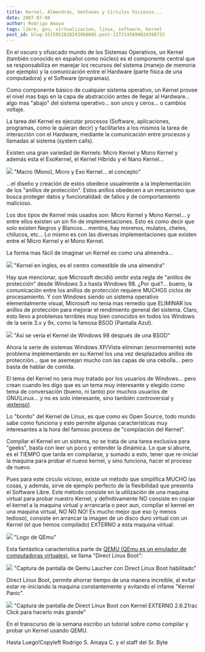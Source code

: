 ```yaml
---
title: Kernel, Almendras, Ventanas y Circulos Viciosos...
date: 2007-07-08
author: Rodrigo Amaya
tags: libre, gnu, virtualizacion, linux, software, kernel
post_id: blog-3515952828243908885.post-1172145899024398733
---
```


En el oscuro y ofuscado mundo de los Sistemas Operativos, un Kernel (también conocido en español como núcleo) es el componente central que se responsabiliza en manejar los recursos del sistema (manejo de memoria por ejemplo) y la comunicación entre el Hardware (parte física de una computadora) y el Software (programas).

Como componente básico de cualquier sistema operativo, un Kernel provee el nivel mas bajo en la capa de abstracción antes de llegar al Hardware... algo mas "abajo" del sistema operativo... son unos y ceros... o cambios voltaje.

La tarea del Kernel es ejecutar procesos (Software, aplicaciones, programas, como le quieran decir) y facilitarles a los mismos la tarea de interacción con el Hardware, mediante la comunicación entre procesos y llamadas al sistema (system calls).

Existen una gran variedad de Kernels: Micro Kernel y Mono Kernel y además esta el ExoKernel, el Kernel Híbrido y el Nano Kernel...

[![](http://bp3.blogger.com/_ayvorITawE4/RpJTN1X49XI/AAAAAAAAAYY/KiFx4OD18RE/s400/kernel.jpg)](http://bp3.blogger.com/_ayvorITawE4/RpJTN1X49XI/AAAAAAAAAYY/KiFx4OD18RE/s1600-h/kernel.jpg)
"Macro (Mono), Micro y Exo
Kernel... el concepto"

...el diseño y creación de estos obedece usualmente a la implementación de los "anillos de protección". Estos anillos obedecen a un mecanismo que busca proteger datos y funcionalidad: de fallos y de comportamiento malicioso.

Los dos tipos de Kernel más usados son: Micro Kernel y Mono Kernel... y entre ellos existen un sin fin de implementaciones. Esto es como decir que solo existen Negros y Blancos... mentira, hay morenos, mulatos, cheles, chilucos, etc... Lo mismo es con las diversas implementaciones que existen entre el Micro Kernel y el Mono Kernel.

La forma mas fácil de imaginar un Kernel es como una almendra...

[![](http://bp2.blogger.com/_ayvorITawE4/RpJHDlX49SI/AAAAAAAAAXw/jB-Si-zZrJE/s400/almendras.jpg)](http://bp2.blogger.com/_ayvorITawE4/RpJHDlX49SI/AAAAAAAAAXw/jB-Si-zZrJE/s1600-h/almendras.jpg)
"Kernel en ingles, es el
centro comestible de una almendra"

Hay que mencionar, que Microsoft decidió omitir esta regla de "anillos de protección" desde Windows 3.x hasta Windows 98. ¿Por qué?... bueno, la comunicación entre los anillos de protección requiere MUCHOS ciclos de procesamiento. Y con Windows siendo un sistema operativo elementalmente visual, Microsoft no tenia mas remedio que ELIMINAR los anillos de protección para mejorar el rendimiento general del sistema. Claro, esto llevo a problemas terribles muy bien conocidos en todos los Windows de la serie 3.x y 9x, como la famosa BSOD (Pantalla Azul).

[![](http://bp0.blogger.com/_ayvorITawE4/RpJHJFX49TI/AAAAAAAAAX4/2C2NNCbJ57Q/s400/kernelwin98.jpg)](http://bp0.blogger.com/_ayvorITawE4/RpJHJFX49TI/AAAAAAAAAX4/2C2NNCbJ57Q/s1600-h/kernelwin98.jpg)
"Así se vería el Kernel de
Windows 98 después de una BSOD"

Ahora la serie de sistemas Windows XP/Vista eliminan (enormemente) este problema implementando en su Kernel los una vez desplazados anillos de protección... que se asemejan mucho con las capas de una cebolla... pero basta de hablar de comida.

El tema del Kernel no sera muy tratado por los usuarios de Windows... pero crean cuando les digo que es un tema muy interesante y elegido como tema de conversación (bueno, ni tanto) por muchos usuarios de GNU\Linux... y no es solo interesante, sino también controversial y [¡extenso!](http://en.wikipedia.org/wiki/Image:Unix-history.svg).

Lo "bonito" del Kernel de Linux, es que como es Open Source, todo mundo sabe como funciona y esto permite algunas características muy interesantes a la hora del famoso proceso de "compilación del Kernel".

Compilar el Kernel en un sistema, no se trata de una tarea exclusiva para "geeks", basta con leer un poco y entender la dinámica. Lo que si aburre, es el TIEMPO que tarda en compilarse, y sumado a esto, tener que re-iniciar la maquina para probar el nuevo kernel, y sino funciona, hacer el proceso de nuevo.

Pues para este circulo vicioso, existe un método que simplifica MUCHO las cosas, y además, sirve de ejemplo perfecto de la flexibilidad que presenta el Software Libre. Este método consiste en la utilización de una maquina virtual para probar nuestro Kernel, y definitivamente NO consiste en copiar el kernel a la maquina virtual y arrancarla o peor aun, compilar el kernel en una maquina virtual, NO NO NO! Es mucho mejor que eso (y menos tedioso), consiste en arrancar la imagen de un disco duro virtual con un Kernel (el que hemos compilado) EXTERNO a esta maquina virtual.

[![](http://bp2.blogger.com/_ayvorITawE4/RpJO_lX49WI/AAAAAAAAAYQ/1BVmDQ3g530/s400/qemu-logo.png)](http://bp2.blogger.com/_ayvorITawE4/RpJO_lX49WI/AAAAAAAAAYQ/1BVmDQ3g530/s1600-h/qemu-logo.png)
"Logo de
QEmu"

Esta fantástica característica parte de [QEMU (QEmu es un emulador de computadoras virtuales)](http://fabrice.bellard.free.fr/qemu/), se llama "Direct Linux Boot":

[![](http://bp2.blogger.com/_ayvorITawE4/RpJLvlX49UI/AAAAAAAAAYA/7fgT_RPSTSM/s400/linuxboot.png)](http://bp2.blogger.com/_ayvorITawE4/RpJLvlX49UI/AAAAAAAAAYA/7fgT_RPSTSM/s1600-h/linuxboot.png)
"Captura de pantalla de Qemu
Laucher con Direct Linux Boot habilitado"

Direct Linux Boot, permite ahorrar tiempo de una manera increíble, al evitar estar re-iniciando la maquina constantemente y evitando el infame "Kernel Panic".

[![](http://bp2.blogger.com/_ayvorITawE4/RpJMRlX49VI/AAAAAAAAAYI/PYIEc1YPXgw/s400/instant%C3%A1nea1.png)](http://bp2.blogger.com/_ayvorITawE4/RpJMRlX49VI/AAAAAAAAAYI/PYIEc1YPXgw/s1600-h/instant%C3%A1nea1.png)
"Captura de pantalla de
Direct Linux Boot con Kernel EXTERNO 2.6.21rac Click para hacerlo más grande"

En el transcurso de la semana escribo un tutorial sobre como compilar y probar un Kernel usando QEMU.

Hasta Luego!Copyleft Rodrigo S. Amaya C. y el staff del Sr. Byte